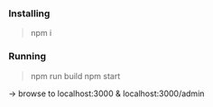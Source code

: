 ### Installing
>npm i


### Running
>npm run build
>npm start

-> browse to localhost:3000 & localhost:3000/admin
